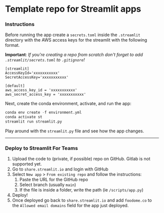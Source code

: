 # Template repo for Streamlit apps

### Instructions

Before running the app create a `secrets.toml` inside the `.streamlit` directory with the AWS access keys for the streamlit with the following format. 

__Important__: <em>If you're creating a repo from scratch don't forget to add `.streamlit/secrets.toml` to  `.gitignore`!</em>

```
[streamlit]
AccessKeyId='xxxxxxxxxxx'
SecretAccessKey='xxxxxxxxxxx'

[default]
aws_access_key_id = 'xxxxxxxxxxx'
aws_secret_access_key = 'xxxxxxxxxxx'
```

Next, create the conda environment, activate, and run the app:

```python
conda env create -f environment.yml
conda activate st 
streamlit run streamlit.py
```
Play around with the `streamlit.py` file and see how the app changes.

---



### Deploy to Streamlit For Teams

1. Upload the code to (private, if possible) repo on GitHub. Gitlab is not supported yet.
2. Go to `share.streamlit.io` and login with GitHub
3. Select `New app` > `From existing repo` and follow the instructions:
   1. Paste the URL for the GitHub repo
   2. Select branch (usually `main`)
   3. If the file is inside a folder, write the path (ie `/scripts/app.py`)
4. Deploy!
5. Once deployed go back to `share.streamlit.io` and add `foodome.co` to the `Allowed email domains` field for the app just deployed.

